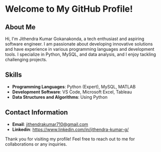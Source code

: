 # Welcome to My GitHub Profile!

## About Me
Hi, I'm Jithendra Kumar Gokanakonda, a tech enthusiast and aspiring software engineer. I am passionate about developing innovative solutions and have experience in various programming languages and development tools. I specialize in Python, MySQL, and data analysis, and I enjoy tackling challenging projects.

## Skills
- **Programming Languages**: Python (Expert), MySQL, MATLAB
- **Development Software**: VS Code, Microsoft Excel, Tableau
- **Data Structures and Algorithms**: Using Python

## Contact Information
- **Email**: jithendrakumar710@gmail.com
- **Linkedin**: https://www.linkedin.com/in/jithendra-kumar-g/

Thank you for visiting my profile! Feel free to reach out to me for collaborations or any inquiries.
